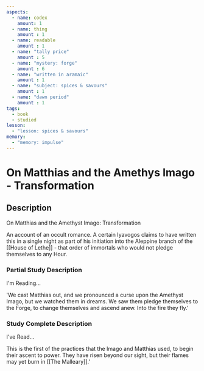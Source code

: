 ```yaml
---
aspects: 
  - name: codex
    amount: 1
  - name: thing
    amount : 1
  - name: readable
    amount : 1
  - name: "tally price"
    amount : 5
  - name: "mystery: forge"
    amount : 6
  - name: "written in aramaic"
    amount : 1
  - name: "subject: spices & savours"
    amount : 1
  - name: "dawn period"
    amount : 1
tags:
  - book
  - studied
lesson:
  - "lesson: spices & savours"
memory:
  - "memory: impulse"
---
```


# On Matthias and the Amethys Imago - Transformation

## Description
On Matthias and the Amethyst Imago: Transformation

An account of an occult romance. A certain Iyavogos claims to have written this in a single night as part of his initiation into the Aleppine branch of the [[House of Lethe]] - that order of immortals who would not pledge themselves to any Hour.
### Partial Study Description
I'm Reading...

'We cast Matthias out, and we pronounced a curse upon the Amethyst Imago, but we watched them in dreams. We saw them pledge themselves to the Forge, to change themselves and ascend anew. Into the fire they fly.' 
### Study Complete Description
I've Read...

This is the first of the practices that the Imago and Matthias used, to begin their ascent to power. They have risen beyond our sight, but their flames may yet burn in [[The Malleary]].'